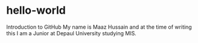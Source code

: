 # hello-world
Introduction to GitHub
My name is Maaz Hussain and at the time of writing this I am a Junior at Depaul University studying MIS.
